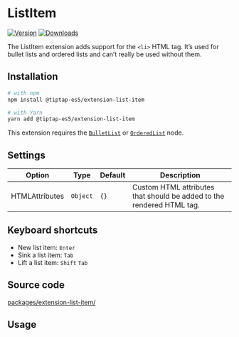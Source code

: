 # ListItem

[![Version](https://img.shields.io/npm/v/@tiptap-es5/extension-list-item.svg?label=version)](https://www.npmjs.com/package/@tiptap-es5/extension-list-item)
[![Downloads](https://img.shields.io/npm/dm/@tiptap-es5/extension-list-item.svg)](https://npmcharts.com/compare/@tiptap-es5/extension-list-item?minimal=true)

The ListItem extension adds support for the `<li>` HTML tag. It’s used for bullet lists and ordered lists and can’t really be used without them.

## Installation

```bash
# with npm
npm install @tiptap-es5/extension-list-item

# with Yarn
yarn add @tiptap-es5/extension-list-item
```

This extension requires the [`BulletList`](/api/nodes/bullet-list) or [`OrderedList`](/api/nodes/ordered-list) node.

## Settings

| Option         | Type     | Default | Description                                                           |
| -------------- | -------- | ------- | --------------------------------------------------------------------- |
| HTMLAttributes | `Object` | `{}`    | Custom HTML attributes that should be added to the rendered HTML tag. |

## Keyboard shortcuts

- New list item: `Enter`
- Sink a list item: `Tab`
- Lift a list item: `Shift`&nbsp;`Tab`

## Source code

[packages/extension-list-item/](https://github.com/ueberdosis/tiptap/blob/main/packages/extension-list-item/)

## Usage

<demo name="Nodes/ListItem" highlight="3-8,20-22,41-43" />
